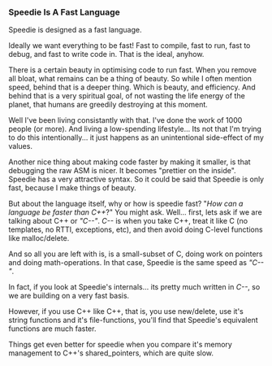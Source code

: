### Speedie Is A Fast Language


Speedie is designed as a fast language.

Ideally we want everything to be fast! Fast to compile, fast to run, fast to debug, and fast to write code in. That is the ideal, anyhow.

There is a certain beauty in optimising code to run fast. When you remove all bloat, what remains can be a thing of beauty. So while I often mention speed, behind that is a deeper thing. Which is beauty, and efficiency. And behind that is a very spiritual goal, of not wasting the life energy of the planet, that humans are greedily destroying at this moment.

Well I've been living consistantly with that. I've done the work of 1000 people (or more). And living a low-spending lifestyle... Its not that I'm trying to do this intentionally... it just happens as an unintentional side-effect of my values.

Another nice thing about making code faster by making it smaller, is that debugging the raw ASM is nicer. It becomes "prettier on the inside". Speedie has a very attractive syntax. So it could be said that Speedie is only fast, because I make things of beauty.

But about the language itself, why or how is speedie fast? "_How can a language be faster than C++_?" You might ask. Well... first, lets ask if we are talking about C++ or _"C--"_. _C--_ is when you take C++, treat it like C (no templates, no RTTI, exceptions, etc), and then avoid doing C-level functions like malloc/delete.

And so all you are left with is, is a small-subset of C, doing work on pointers and doing math-operations. In that case, Speedie is the same speed as _"C--"_.

In fact, if you look at Speedie's internals... its pretty much written in _C--_, so we are building on a very fast basis.

However, if you use C++ like C++, that is, you use new/delete, use it's string functions and it's file-functions, you'll find that Speedie's equivalent functions are much faster.

Things get even better	for speedie when you compare it's memory management to C++'s shared_pointers, which are quite slow.
